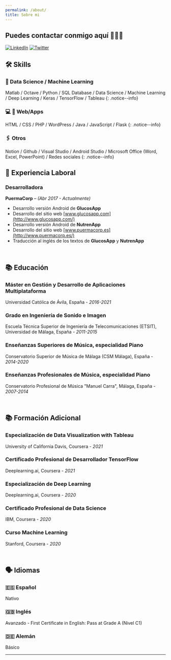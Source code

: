 ```yaml
---
permalink: /about/
title: Sobre mi
---
```

## Puedes contactar conmigo aquí 👩🏻‍💻

[![LinkedIn](https://img.shields.io/badge/-LinkedIn-1E88E5?style=for-the-badge&logo=linkedin&logoColor=FFFFFF)](linkedin.com/in/anapuermaruiz)
[![Twitter](https://img.shields.io/badge/-Twitter-1E88E5?style=for-the-badge&logo=twitter&logoColor=FFFFFF)](twitter.com/apuermaruiz)


## 🛠 Skills

### 🤖 Data Science / Machine Learning

Matlab / Octave / Python / SQL Database / Data Science / Machine Learning / Deep Learning / Keras / TensorFlow / Tableau 
{: .notice--info}

### 💻 📱 Web/Apps

HTML / CSS / PHP / WordPress / Java / JavaScript / Flask
{: .notice--info}

### 🖇️ Otros

Notion / Github / Visual Studio / Android Studio / Microsoft Office (Word, Excel, PowerPoint) / Redes sociales 
{: .notice--info}

## 💼 Experiencia Laboral

### Desarrolladora

**PuermaCorp** *– (Abr 2017 - Actualmente)*

- Desarrollo versión Android de **GlucosApp**
- Desarrollo del sitio web [www.glucosapp.com](http://www.glucosapp.com/)
- Desarrollo versión Android de **NutrenApp**
- Desarrollo del sitio web [www.puermacorp.es](http://www.puermacorp.es/)
- Traducción al inglés de los textos de **GlucosApp** y **NutrenApp**

<br/>

## 📚 Educación

### Máster en Gestión y Desarrollo de Aplicaciones Multiplataforma

Universidad Católica de Ávila, España - *2016-2021*

### Grado en Ingeniería de Sonido e Imagen

Escuela Técnica Superior de Ingeniería de Telecomunicaciones (ETSIT), Universidad de Málaga, España - *2011-2015*

### Enseñanzas Superiores de Música, especialidad Piano

Conservatorio Superior de Música de Málaga (CSM Málaga), España - *2014-2020*

### Enseñanzas Profesionales de Música, especialidad Piano

Conservatorio Profesional de Música "Manuel Carra", Málaga, España - *2007-2014*

</br>

## 📚 Formación Adicional

### Especialización de Data Visualization with Tableau

University of California Davis, Coursera - *2021*

### Certificado Profesional de Desarrollador TensorFlow

Deeplearning.ai, Coursera - *2021*

### Especialización de Deep Learning

Deeplearning.ai, Coursera - *2020*

### Certificado Profesional de Data Science

IBM, Coursera - *2020*

### Curso Machine Learning

Stanford, Coursera - *2020*

<br/>

## 🗣️ Idiomas

### 🇪🇸 **Español**

Nativo

### 🇬🇧 Inglés

Avanzado - First Certificate in English: Pass at Grade A (Nivel C1)

### 🇩🇪 Alemán

Básico 

---
